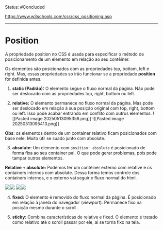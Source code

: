 
Status: #Concluded 

https://www.w3schools.com/css/css_positioning.asp

___
# Position 
A propriedade position no CSS é usada para especificar o método de posicionamento de um elemento em relação ao seu contêiner.

Os elementos são posicionados com as propriedades top, bottom, left e right. Mas, essas propriedades so irão funcionar se a propriedade **position** for definida antes.

1. **static (Padrão):** O elemento segue o fluxo normal da página. Não pode ser deslocado com as propriedades top, right, bottom ou left.

2. **relative:** O elemento permanece no fluxo normal da página.  Mas pode ser deslocado em relação à sua posição original com top, right, bottom ou left. Isso pode acabar entrando em conflito com outros elementos.
![[Pasted image 20250513095359.png]]
![[Pasted image 20250513095413.png]]

**Obs**: os elementos dentro de um container relativo ficam posicionados com base nele. Muito útil se suado junto com absolute.

3. **absolute:** Um elemento com ``position: absolute`` é posicionado de forma fíxa ao seu container pai. O que pode gerar problemas, pois pode tampar outros elementos.

**Relative + absolute:** Podemos ter um contêiner externo com relative e os containers internos com absolute. Dessa forma temos controle dos containers internos, e o externo vai seguir o fluxo normal do html.

![](https://lh7-rt.googleusercontent.com/docsz/AD_4nXeO_7EB6F12MjRRvDXRYH2fxcf1-bhqXSjaQrnf0AvGIYmqMByVvYw55bTy0L7neGDMOeiCwIObETmnxjnXXVkgMIPdLVeFDWqIsoOn8e3z9FuMtrT2g9a0ducxGmNA2Vc05qQXig?key=VYJVAqKhTdZyHt8enJbiwA)![](https://lh7-rt.googleusercontent.com/docsz/AD_4nXe8fNxUNvSkbqhBY-E8srpAI28GZpNuugPlMCOX00o5fiz_kTkoZEVauL8y1AaA4xGQFXOgqXqVORdiglu-A90rBTuh0xpFxmPuVTlYFv6nO-8BmnXyZFi_ZSULZgCbPeMihpdL?key=VYJVAqKhTdZyHt8enJbiwA)
![](https://lh7-rt.googleusercontent.com/docsz/AD_4nXeC-SUontTWMDLeIqf0k4ZDaHBb04b-UR2hVJCcw6fbrAmrhq_a4cOyTIujT3UbUCeHaSBNcHRR1bzTdeZpuX_yzyE8NWCg_dcvGpt2WJRPVQCv0hrRI6XUvBrjZ7aWmtUeCQWx?key=VYJVAqKhTdZyHt8enJbiwA)![](https://lh7-rt.googleusercontent.com/docsz/AD_4nXeK2Jj278Q_zUxHZ_YxeQ7VPgJlfj9nDt5d_cYoa2085ujVjutcNbBfh98OqhjSybmT8Sb7sas8_8syDZfUWQMsz72RZV3yF0eHK5ngwZh9AazKpPJc_nYMaaSYXRboKvAm918x?key=VYJVAqKhTdZyHt8enJbiwA)

4. **fixed:** O elemento é removido do fluxo normal da página. É posicionado em relação à janela do navegador (viewport). Permanece fixo na posição mesmo durante o scroll.

5. **sticky:** Combina características de relative e fixed. O elemento é tratado como relativo até o scroll passar por ele, ai se torna fixo na tela.  



